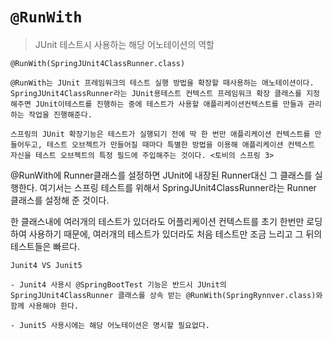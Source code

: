 # `@RunWith`
> JUnit 테스트시 사용하는 해당 어노테이션의 역할


`@RunWith(SpringJUnit4ClassRunner.class)`

    @RunWith는 JUnit 프레임워크의 테스트 실행 방법을 확장할 때사용하는 애노테이션이다. SpringJUnit4ClassRunner라는 JUnit용테스트 컨텍스트 프레임워크 확장 클래스를 지정해주면 JUnit이테스트를 진행하는 중에 테스트가 사용할 애플리케이션컨텍스트를 만들과 관리하는 작업을 진행해준다.

    스프링의 JUnit 확장기능은 테스트가 실행되기 전에 딱 한 번만 애플리케이션 컨텍스트를 만들어두고, 테스트 오브젝트가 만들어질 때마다 특별한 방법을 이용해 애플리케이션 컨텍스트 자신을 테스트 오브젝트의 특정 필드에 주입해주는 것이다. <토비의 스프링 3>



@RunWith에 Runner클래스를 설정하면 JUnit에 내장된 Runner대신 그 클래스를 실행한다. 여기서는 스프링 테스트를 위해서 SpringJUnit4ClassRunner라는 Runner 클래스를 설정해 준 것이다.

한 클래스내에 여러개의 테스트가 있더라도 어플리케이션 컨텍스트를 초기 한번만 로딩하여 사용하기 때문에, 여러개의 테스트가 있더라도 처음 테스트만 조금 느리고 그 뒤의 테스트들은 빠르다.

`Junit4 VS Junit5`

    - Junit4 사용시 @SpringBootTest 기능은 반드시 JUnit의 SpringJUnit4ClassRunner 클래스를 상속 받는 @RunWith(SpringRynnver.class)와 함께 사용해야 한다.

    - Junit5 사용시에는 해당 어노테이션은 명시할 필요없다.
